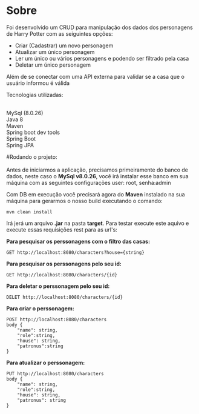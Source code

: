 # Sobre

Foi desenvolvido um CRUD para manipulação dos dados dos personagens de Harry Potter com as seiguintes opções:

- Criar (Cadastrar) um novo personagem
- Atualizar um único personagem
- Ler um único ou vários personagens e podendo ser filtrado pela casa
- Deletar um único personagem

Além de se conectar com uma API externa para validar se a casa que o usuário informou é válida

Tecnologias utilizadas:<br/><br/>

MySql (8.0.26)<br/>
Java 8 <br/>
Maven <br/>
Spring boot dev tools<br/>
Spring Boot <br/>
Spring JPA <br/>

#Rodando o projeto:<br/><br/>
Antes de iniciarmos a aplicação, precisamos primeiramente do banco de dados, neste caso o **MySql v8.0.26**, você irá instalar esse banco em sua máquina com as seguintes configurações user: root, senha:admin


Com  DB em execução você precisará agora do **Maven** instalado na sua máquina para gerarmos o nosso build executando o comando:

```
mvn clean install
```

Irá jerá um arquivo **.jar** na pasta **target**.
Para testar execute este aquivo e execute essas requisições rest para as url's:<br/>

**Para pesquisar os perssonagens com o filtro das casas:**

```
GET http://localhost:8080/characters?house={string}
```

**Para pesquisar os perssonagens pelo seu id:**

```
GET http://localhost:8080/characters/{id}
```

**Para deletar o perssonagem pelo seu id:**

```
DELET http://localhost:8080/characters/{id}
```

**Para criar o perssonagem:**

```
POST http://localhost:8080/characters
body {
	"name": string,
	"role":string,
	"house": string,
	"patronus":string
}

```

**Para atualizar o perssonagem:**

```
PUT http://localhost:8080/characters
body {
	"name": string,
	"role":string,
	"house": string,
	"patronus": string
}
```



